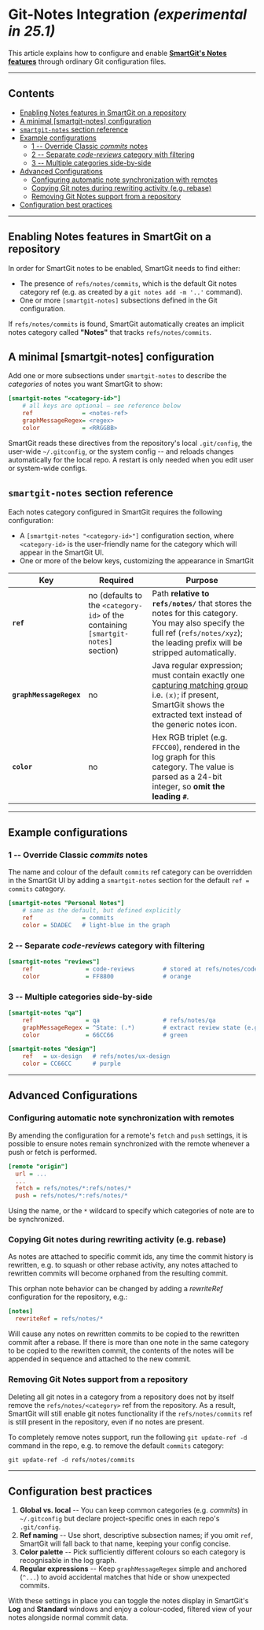 # Git-Notes Integration *(experimental in 25.1)*

This article explains how to configure and enable [**SmartGit's Notes features**](../GUI/Notes.md) through ordinary Git configuration files.

---

## Contents
- [Enabling Notes features in SmartGit on a repository](#enabling-notes-features-in-smartgit-on-a-repository)
- [A minimal [smartgit-notes] configuration](#a-minimal-smartgit-notes-configuration)
- [`smartgit-notes` section reference](#smartgit-notes-section-reference)
- [Example configurations](#example-configurations)
  - [1 -- Override Classic *commits* notes](#1--override-classic-commits-notes)
  - [2 -- Separate *code-reviews* category with filtering](#2--separate-code-reviews-category-with-filtering)
  - [3 -- Multiple categories side-by-side](#3--multiple-categories-side-by-side)
- [Advanced Configurations](#advanced-configurations)
  - [Configuring automatic note synchronization with remotes](#configuring-automatic-note-synchronization-with-remotes)
  - [Copying Git notes during rewriting activity (e.g. rebase)](#copying-git-notes-during-rewriting-activity-eg-rebase)
  - [Removing Git Notes support from a repository](#removing-git-notes-support-from-a-repository)
- [Configuration best practices](#configuration-best-practices)

---

## Enabling Notes features in SmartGit on a repository

In order for SmartGit notes to be enabled, SmartGit needs to find either:

- The presence of `refs/notes/commits`, which is the default Git notes category ref (e.g. as created by a `git notes add -m '..'` command).
- One or more `[smartgit-notes]` subsections defined in the Git configuration.

If `refs/notes/commits` is found, SmartGit automatically creates an implicit notes category called **"Notes"** that tracks `refs/notes/commits`.

## A minimal [smartgit-notes] configuration

Add one or more subsections under `smartgit-notes` to describe the *categories* of notes you want SmartGit to show:

```ini
[smartgit-notes "<category-id>"]
    # all keys are optional – see reference below
    ref              = <notes-ref>
    graphMessageRegex= <regex>
    color            = <RRGGBB>
```

SmartGit reads these directives from the repository's local `.git/config`, the user-wide `~/.gitconfig`, or the system config -- and reloads changes automatically for the local repo.
A restart is only needed when you edit user or system-wide configs.

## `smartgit-notes` section reference

Each notes category configured in SmartGit requires the following configuration:

- A `[smartgit-notes "<category-id>"]` configuration section, where `<category-id>` is the user-friendly name for the category which will appear in the SmartGit UI.
- One or more of the below keys, customizing the appearance in SmartGit

| Key | Required | Purpose |
|-----|----------|---------|
| **`ref`** | no (defaults to the `<category-id>` of the containing `[smartgit-notes]` section) | Path **relative to `refs/notes/`** that stores the notes for this category. You may also specify the full ref (`refs/notes/xyz`); the leading prefix will be stripped automatically. |
| **`graphMessageRegex`** | no | Java regular expression; must contain exactly one [capturing matching group](https://developer.mozilla.org/en-US/docs/Web/JavaScript/Reference/Regular_expressions/Capturing_group) i.e. `(x)`; if present, SmartGit shows the extracted text instead of the generic notes icon. |
| **`color`** | no | Hex RGB triplet (e.g. `FFCC00`), rendered in the log graph for this category. The value is parsed as a 24-bit integer, so **omit the leading `#`**. |

---

## Example configurations

### 1 -- Override Classic *commits* notes

The name and colour of the default `commits` ref category can be overridden in the SmartGit UI by adding a `smartgit-notes` section for the default `ref = commits` category.

```ini
[smartgit-notes "Personal Notes"]
    # same as the default, but defined explicitly
    ref              = commits
    color = 5DADEC   # light-blue in the graph
```

### 2 -- Separate *code-reviews* category with filtering

```ini
[smartgit-notes "reviews"]
    ref               = code-reviews        # stored at refs/notes/code-reviews
    color             = FF8800              # orange
```

### 3 -- Multiple categories side-by-side

```ini
[smartgit-notes "qa"]
    ref               = qa                  # refs/notes/qa
    graphMessageRegex = ^State: (.*)        # extract review state (e.g. \"Pass\" or \"Fail\") directly to graph
    color             = 66CC66              # green

[smartgit-notes "design"]
    ref   = ux-design   # refs/notes/ux-design
    color = CC66CC      # purple
```

---

## Advanced Configurations

### Configuring automatic note synchronization with remotes

By amending the configuration for a remote's `fetch` and `push` settings, it is possible to ensure notes remain synchronized with the remote whenever a push or fetch is performed.

```ini
[remote "origin"]
  url = ...
  ...
  fetch = refs/notes/*:refs/notes/*
  push = refs/notes/*:refs/notes/*
```

Using the _<category>_ name, or the `*` wildcard to specify which categories of note are to be synchronized.

### Copying Git notes during rewriting activity (e.g. rebase)
As notes are attached to specific commit ids, any time the commit history is rewritten, e.g. to squash or other rebase activity,
any notes attached to rewritten commits will become orphaned from the resulting commit.

This orphan note behavior can be changed by adding a _rewriteRef_ configuration for the repository, e.g.:

```ini
[notes]
  rewriteRef = refs/notes/*
```

Will cause any notes on rewritten commits to be copied to the rewritten commit after a rebase.
If there is more than one note in the same category to be copied to the rewritten commit, the contents of the notes will be appended in sequence and attached to the new commit.

### Removing Git Notes support from a repository
Deleting all git notes in a category from a repository does not by itself remove the `refs/notes/<category>` ref from the repository.
As a result, SmartGit will still enable git notes functionality if the `refs/notes/commits` ref is still present in the repository, even if no notes are present.

To completely remove notes support, run the following `git update-ref -d` command in the repo, e.g. to remove the default `commits` category:

`git update-ref -d refs/notes/commits`

---

## Configuration best practices

1. **Global vs. local** -- You can keep common categories (e.g. *commits*) in `~/.gitconfig` but declare project-specific ones in each repo's `.git/config`.
2. **Ref naming** -- Use short, descriptive subsection names; if you omit `ref`, SmartGit will fall back to that name, keeping your config concise.
3. **Color palette** -- Pick sufficiently different colours so each category is recognisable in the log graph.
4. **Regular expressions** -- Keep `graphMessageRegex` simple and anchored (`^...`) to avoid accidental matches that hide or show unexpected commits.

With these settings in place you can toggle the notes display in SmartGit's **Log** and **Standard** windows and enjoy a colour-coded, filtered view of your notes alongside normal commit data.

